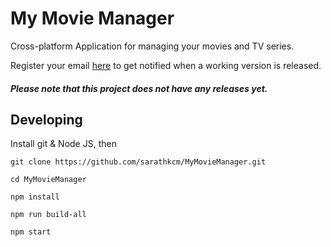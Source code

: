 # My Movie Manager
Cross-platform Application for managing your movies and TV series.

Register your email [here](http://mymoviemanager.in) to get notified when a working version is released.

##### Please note that this project does not have any releases yet.

## Developing

Install git & Node JS, then

```
git clone https://github.com/sarathkcm/MyMovieManager.git

cd MyMovieManager

npm install

npm run build-all

npm start
```